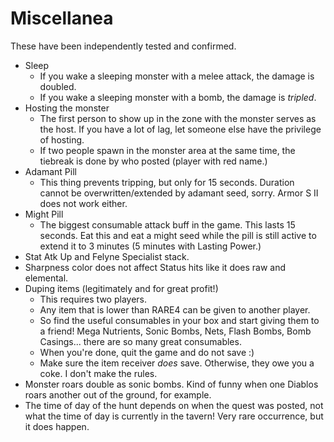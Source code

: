 # Miscellanea


These have been independently tested and confirmed.



* Sleep
    * If you wake a sleeping monster with a melee attack, the damage is doubled.
    * If you wake a sleeping monster with a bomb, the damage is _tripled_.
* Hosting the monster
    * The first person to show up in the zone with the monster serves as the host. If you have a lot of lag, let someone else have the privilege of hosting.
    * If two people spawn in the monster area at the same time, the tiebreak is done by who posted (player with red name.)
* Adamant Pill
    * This thing prevents tripping, but only for 15 seconds. Duration cannot be overwritten/extended by adamant seed, sorry. Armor S II does not work either.
* Might Pill
    * The biggest consumable attack buff in the game. This lasts 15 seconds. Eat this and eat a might seed while the pill is still active to extend it to 3 minutes (5 minutes with Lasting Power.) 
* Stat Atk Up and Felyne Specialist stack.
* Sharpness color does not affect Status hits like it does raw and elemental.
* Duping items (legitimately and for great profit!)
    * This requires two players.
    * Any item that is lower than RARE4 can be given to another player.
    * So find the useful consumables in your box and start giving them to a friend! Mega Nutrients, Sonic Bombs, Nets, Flash Bombs, Bomb Casings... there are so many great consumables.
    * When you're done, quit the game and do not save :)
    * Make sure the item receiver *does* save. Otherwise, they owe you a coke. I don't make the rules.
* Monster roars double as sonic bombs. Kind of funny when one Diablos roars another out of the ground, for example.
* The time of day of the hunt depends on when the quest was posted, not what the time of day is currently in the tavern! Very rare occurrence, but it does happen.
